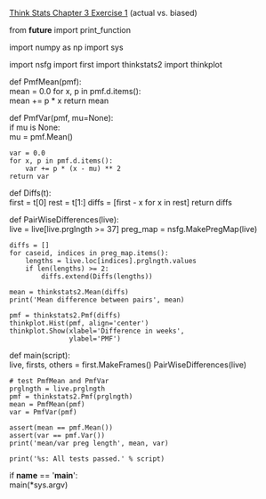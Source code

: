 [Think Stats Chapter 3 Exercise 1](http://greenteapress.com/thinkstats2/html/thinkstats2004.html#toc31) (actual vs. biased)

>>
from __future__ import print_function

import numpy as np
import sys

import nsfg
import first
import thinkstats2
import thinkplot


def PmfMean(pmf):  
    mean = 0.0
    for x, p in pmf.d.items():  
        mean += p * x
    return mean


def PmfVar(pmf, mu=None):  
    if mu is None:  
        mu = pmf.Mean()

    var = 0.0
    for x, p in pmf.d.items():  
        var += p * (x - mu) ** 2
    return var


def Diffs(t):  
    first = t[0]
    rest = t[1:]
    diffs = [first - x for x in rest]
    return diffs


def PairWiseDifferences(live):  
    live = live[live.prglngth >= 37]
    preg_map = nsfg.MakePregMap(live)

    diffs = []
    for caseid, indices in preg_map.items():  
        lengths = live.loc[indices].prglngth.values
        if len(lengths) >= 2:
            diffs.extend(Diffs(lengths))

    mean = thinkstats2.Mean(diffs)
    print('Mean difference between pairs', mean)

    pmf = thinkstats2.Pmf(diffs)
    thinkplot.Hist(pmf, align='center')
    thinkplot.Show(xlabel='Difference in weeks',
                   ylabel='PMF')


def main(script):  
    live, firsts, others = first.MakeFrames()
    PairWiseDifferences(live)

    # test PmfMean and PmfVar
    prglngth = live.prglngth
    pmf = thinkstats2.Pmf(prglngth)
    mean = PmfMean(pmf)
    var = PmfVar(pmf)

    assert(mean == pmf.Mean())
    assert(var == pmf.Var())
    print('mean/var preg length', mean, var)

    print('%s: All tests passed.' % script)


if __name__ == '__main__':  
    main(*sys.argv)


